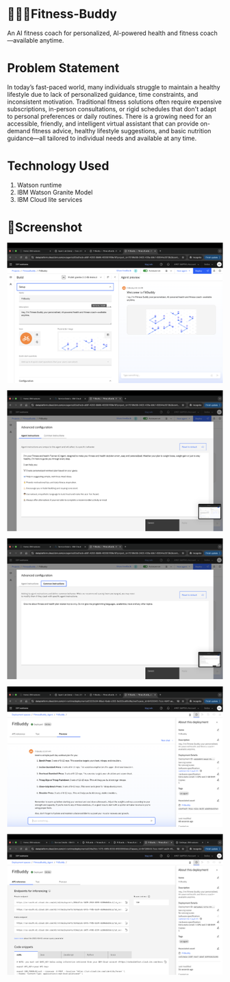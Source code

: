 # 🏋🏻‍♀️Fitness-Buddy
An AI  fitness coach for personalized, AI-powered health and fitness coach—available anytime. 

# Problem Statement 

In today’s fast-paced world, many individuals struggle to maintain a healthy lifestyle due
to lack of personalized guidance, time constraints, and inconsistent motivation. Traditional fitness
solutions often require expensive subscriptions, in-person consultations, or rigid schedules that don't
adapt to personal preferences or daily routines.
There is a growing need for an accessible, friendly, and intelligent virtual assistant that can provide on-
demand fitness advice, healthy lifestyle suggestions, and basic nutrition guidance—all tailored to
individual needs and available at any time.

# Technology Used 

1. Watson runtime
2. IBM Watson Granite Model
3. IBM Cloud lite services

# 🧾Screenshot

![Alt text](Stepup.png)

![Alt text](AgentInstruction.png)

![Alt text](CommonInstruction.png)

![Alt text](Deployed.png)

![Alt text](API&URLlink.png)

